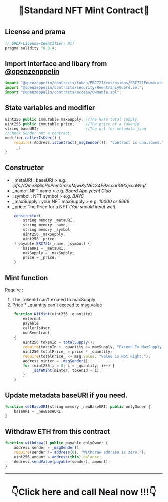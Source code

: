 <h1 align="center">🤖Standard NFT Mint Contract🤖<h1/>

## License and prama 
```js
// SPDX-License-Identifier: MIT
pragma solidity ^0.8.4;
```
## Import interface and libary from [@openzenppelin](https://github.com/OpenZeppelin/openzeppelin-contracts)
```js
import "@openzeppelin/contracts/token/ERC721/extensions/ERC721Enumerable.sol";
import "@openzeppelin/contracts/security/ReentrancyGuard.sol";
import "@openzeppelin/contracts/access/Ownable.sol";
```
## State variables and modifier
```js
uint256 public immutable maxSupply; //The NFTs total supply
uint256 public immutable price;     //The price of a TokenId
string baseURI;                     //The url for metadata json
//Check Sender not a contract.
modifier callerIsUser() {
    require(!Address.isContract(_msgSender()), "Contract is unallowed.");
     _;
}
```
## Constructor
* _metaURI : baseURI > e.g. _ipfs://QmeSjSinHpPnmXmspMjwiXyN6zS4E9zccariGR3jxcaWtq/_
* _name : NFT name > e.g. _Board Ape yacht Club_
* _symbol : NFT symbol > e.g. _BAYC_
* _maxSupply : your NFT maxSupply > e.g. _10000 or 6666_
* _price: The Price for a NFT (_You should input wei_)
```js
    constructor(
        string memory _metaURI,
        string memory _name,
        string memory _symbol,
        uint256 _maxSupply,
        uint256 _price
    ) payable ERC721(_name, _symbol) {
        baseURI = _metaURI;
        maxSupply = _maxSupply;
        price = _price;
    }
```
## Mint function
Require :
1. The TokenId can't exceed to maxSupply
2. Price * _quantity can't exceed to msg.value  
```js
    function NftMint(uint256 _quantity)
        external
        payable
        callerIsUser
        nonReentrant
    {
        uint256 tokenId = totalSupply();
        require(tokenId + _quantity <= maxSupply, "Exceed To MaxSupply.");
        uint256 totalPrice_ = price * _quantity;
        require(totalPrice_ <= msg.value, "Value is Not Right.");
        address minter = _msgSender();
        for (uint256 i = 0; i < _quantity; i++) {
            _safeMint(minter, tokenId + i);
        }
    }
```
## Update metadata baseURI if you need.
```js
function setBaseURI(string memory _newBaseURI) public onlyOwner {
    baseURI = _newBaseURI;
}
```
## Withdraw ETH from this contract
```js
function withdraw() public payable onlyOwner {
    address sender = _msgSender();
    require(sender != address(0), "Withdraw address is zero.");
    uint256 amount = address(this).balance;
    Address.sendValue(payable(sender), amount);
}
```
---
<div>
  <h1 align="center">👇Click here and call Neal now !!!👇</h1>
  <a href="https://linktr.ee/evileye0666"><img src="../../Images/betterCallNeal.png" alt=""></a>
</div>
